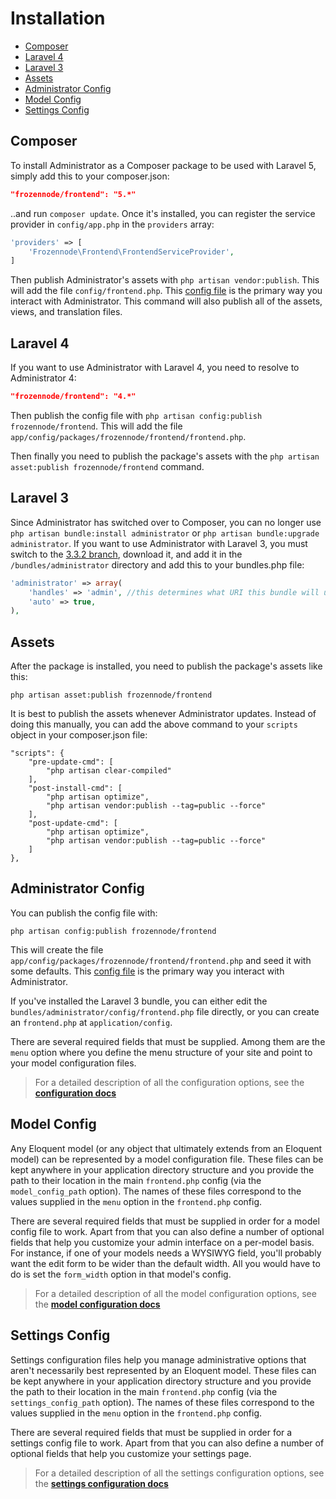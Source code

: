# Installation

- [Composer](#composer)
- [Laravel 4](#laravel-4)
- [Laravel 3](#laravel-3)
- [Assets](#assets)
- [Administrator Config](#administrator-config)
- [Model Config](#model-config)
- [Settings Config](#settings-config)

<a name="composer"></a>
## Composer

To install Administrator as a Composer package to be used with Laravel 5, simply add this to your composer.json:

```json
"frozennode/frontend": "5.*"
```

..and run `composer update`.  Once it's installed, you can register the service provider in `config/app.php` in the `providers` array:

```php
'providers' => [
    'Frozennode\Frontend\FrontendServiceProvider',
]
```

Then publish Administrator's assets with `php artisan vendor:publish`. This will add the file `config/frontend.php`. This [config file](http://administrator.frozennode.com/docs/configuration) is the primary way you interact with Administrator. This command will also publish all of the assets, views, and translation files.


<a name="laravel-4"></a>
## Laravel 4

If you want to use Administrator with Laravel 4, you need to resolve to Administrator 4:

```json
"frozennode/frontend": "4.*"
```

Then publish the config file with `php artisan config:publish frozennode/frontend`. This will add the file `app/config/packages/frozennode/frontend/frontend.php`.

Then finally you need to publish the package's assets with the `php artisan asset:publish frozennode/frontend` command.

<a name="laravel-3"></a>
## Laravel 3

Since Administrator has switched over to Composer, you can no longer use `php artisan bundle:install administrator` or `php artisan bundle:upgrade administrator`. If you want to use Administrator with Laravel 3, you must switch to the [3.3.2 branch](https://github.com/FrozenNode/Laravel-Administrator/tree/3.3.2), download it, and add it in the `/bundles/administrator` directory and add this to your bundles.php file:

```php
'administrator' => array(
    'handles' => 'admin', //this determines what URI this bundle will use
    'auto' => true,
),
```

<a name="assets"></a>
## Assets

After the package is installed, you need to publish the package's assets like this:

	php artisan asset:publish frozennode/frontend

It is best to publish the assets whenever Administrator updates. Instead of doing this manually, you can add the above command to your `scripts` object in your composer.json file:

	"scripts": {
		"pre-update-cmd": [
			"php artisan clear-compiled"
		],
		"post-install-cmd": [
			"php artisan optimize",
			"php artisan vendor:publish --tag=public --force"
		],
		"post-update-cmd": [
			"php artisan optimize",
			"php artisan vendor:publish --tag=public --force"
		]
	},

<a name="administrator-config"></a>
## Administrator Config

You can publish the config file with:

	php artisan config:publish frozennode/frontend

This will create the file `app/config/packages/frozennode/frontend/frontend.php` and seed it with some defaults. This [config file](http://administrator.frozennode.com/docs/configuration) is the primary way you interact with Administrator.

If you've installed the Laravel 3 bundle, you can either edit the `bundles/administrator/config/frontend.php` file directly, or you can create an `frontend.php` at `application/config`.

There are several required fields that must be supplied. Among them are the `menu` option where you define the menu structure of your site and point to your model configuration files.

> For a detailed description of all the configuration options, see the **[configuration docs](/docs/configuration)**


<a name="model-config"></a>
## Model Config

Any Eloquent model (or any object that ultimately extends from an Eloquent model) can be represented by a model configuration file. These files can be kept anywhere in your application directory structure and you provide the path to their location in the main `frontend.php` config (via the `model_config_path` option). The names of these files correspond to the values supplied in the `menu` option in the `frontend.php` config.

There are several required fields that must be supplied in order for a model config file to work. Apart from that you can also define a number of optional fields that help you customize your admin interface on a per-model basis. For instance, if one of your models needs a WYSIWYG field, you'll probably want the edit form to be wider than the default width. All you would have to do is set the `form_width` option in that model's config.

> For a detailed description of all the model configuration options, see the **[model configuration docs](/docs/model-configuration)**


<a name="settings-config"></a>
## Settings Config

Settings configuration files help you manage administrative options that aren't necessarily best represented by an Eloquent model. These files can be kept anywhere in your application directory structure and you provide the path to their location in the main `frontend.php` config (via the `settings_config_path` option). The names of these files correspond to the values supplied in the `menu` option in the `frontend.php` config.

There are several required fields that must be supplied in order for a settings config file to work. Apart from that you can also define a number of optional fields that help you customize your settings page.

> For a detailed description of all the settings configuration options, see the **[settings configuration docs](/docs/settings-configuration)**
